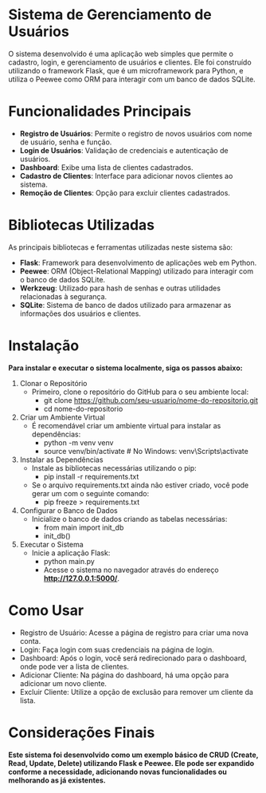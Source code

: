 # Sistema de Gerenciamento de Usuários
O sistema desenvolvido é uma aplicação web simples que permite o cadastro, login, e gerenciamento de usuários e clientes. Ele foi construído utilizando o framework Flask, que é um microframework para Python, e utiliza o Peewee como ORM para interagir com um banco de dados SQLite.

# Funcionalidades Principais
- <b>Registro de Usuários</b>: Permite o registro de novos usuários com nome de usuário, senha e função.
- <b>Login de Usuários</b>: Validação de credenciais e autenticação de usuários.
- <b>Dashboard</b>: Exibe uma lista de clientes cadastrados.
- <b>Cadastro de Clientes</b>: Interface para adicionar novos clientes ao sistema.
- <b>Remoção de Clientes</b>: Opção para excluir clientes cadastrados.

# Bibliotecas Utilizadas
As principais bibliotecas e ferramentas utilizadas neste sistema são:
- <b>Flask</b>: Framework para desenvolvimento de aplicações web em Python.
- <b>Peewee</b>: ORM (Object-Relational Mapping) utilizado para interagir com o banco de dados SQLite.
- <b>Werkzeug</b>: Utilizado para hash de senhas e outras utilidades relacionadas à segurança.
- <b>SQLite</b>: Sistema de banco de dados utilizado para armazenar as informações dos usuários e clientes.

# Instalação
<b>Para instalar e executar o sistema localmente, siga os passos abaixo:</b>
1. Clonar o Repositório
   - Primeiro, clone o repositório do GitHub para o seu ambiente local:
     - git clone https://github.com/seu-usuario/nome-do-repositorio.git
     - cd nome-do-repositorio
2. Criar um Ambiente Virtual
   - É recomendável criar um ambiente virtual para instalar as dependências:
     - python -m venv venv
     - source venv/bin/activate  # No Windows: venv\Scripts\activate
3. Instalar as Dependências
   - Instale as bibliotecas necessárias utilizando o pip:
     - pip install -r requirements.txt
   - Se o arquivo requirements.txt ainda não estiver criado, você pode gerar um com o seguinte comando:
     - pip freeze > requirements.txt
4. Configurar o Banco de Dados
   - Inicialize o banco de dados criando as tabelas necessárias:
     - from main import init_db
     - init_db()
5. Executar o Sistema
   - Inicie a aplicação Flask:
     - python main.py
     - Acesse o sistema no navegador através do endereço <b>http://127.0.0.1:5000/</b>.

# Como Usar
- Registro de Usuário: Acesse a página de registro para criar uma nova conta.
- Login: Faça login com suas credenciais na página de login.
- Dashboard: Após o login, você será redirecionado para o dashboard, onde pode ver a lista de clientes.
- Adicionar Cliente: Na página do dashboard, há uma opção para adicionar um novo cliente.
- Excluir Cliente: Utilize a opção de exclusão para remover um cliente da lista.

# Considerações Finais
<b>Este sistema foi desenvolvido como um exemplo básico de CRUD (Create, Read, Update, Delete) utilizando Flask e Peewee. Ele pode ser expandido conforme a necessidade, adicionando novas funcionalidades ou melhorando as já existentes.</b>


